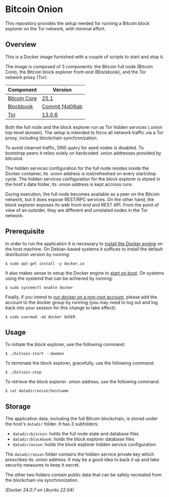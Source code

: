 # Bitcoin Onion

This repository provides the setup needed for running a Bitcoin block explorer
on the Tor network, with minimal effort.

## Overview

This is a Docker image furnished with a couple of scripts to start and stop it.

The image is composed of 3 components: the Bitcoin full node (Bitcoin Core),
the Bitcoin block explorer front-end (Blockbook), and the Tor network
proxy (Tor).

| Component                                                        | Version                                                                                                                     |
| ---------------------------------------------------------------- | --------------------------------------------------------------------------------------------------------------------------- |
| [Bitcoin Core](https://bitcoincore.org/)                         | [25.1](https://bitcoincore.org/bin/bitcoin-core-25.1/bitcoin-25.1-x86_64-linux-gnu.tar.gz)                                  |
| [Blockbook](https://trezor.io/learn/a/trezor-blockbook-explorer) | [Commit f4d06ab](https://github.com/trezor/blockbook.git)                                                                   |
| [Tor](https://www.torproject.org/)                               | [13.0.6](https://archive.torproject.org/tor-package-archive/torbrowser/13.0.6/tor-expert-bundle-linux-x86_64-13.0.6.tar.gz) |

Both the full node and the block explorer run as Tor hidden services (.onion
top-level domain). The setup is intended to force all network traffic
via a Tor proxy, including blockchain synchronization.

To avoid clearnet traffic, DNS query for seed nodes is disabled. To bootstrap
peers it relies solely on hardcoded .onion addresses provided by bitcoind.

The hidden services configuration for the full node resides inside the Docker
container, its .onion address is lost/refreshed on every start/stop cycle.
The hidden services configuration for the block explorer is stored in the
host's data folder, its .onion address is kept accross runs.

During execution, the full node becomes available as a peer on the Bitcoin
network, but it does expose REST/RPC services. On the other hand, the block
explorer exposes its web front-end and REST API. From the point of view of
an outsider, they are different and unrelated nodes in the Tor network.

## Prerequisite

In order to run the application it is necessary to
[install the Docker engine](https://docs.docker.com/engine/install/)
on the host machine. On Debian-based systems it suffices to install the
default distribution version by running:

    $ sudo apt-get install -y docker.io

It also makes sense to setup the Docker engine to
[start on boot](https://docker-docs.uclv.cu/engine/install/linux-postinstall/#configure-docker-to-start-on-boot).
On systems using the systemd that can be achieved by running:

    $ sudo systemctl enable docker

Finally, if you intend to [run docker on a non-root account](https://docker-docs.uclv.cu/engine/install/linux-postinstall/#manage-docker-as-a-non-root-user),
please add the account to the docker group by running (you may need to log out
and log back into your session for this change to take effect):

    $ sudo usermod -aG docker $USER

## Usage

To initiate the block explorer, use the following command:

    $ ./bitcoin-start --daemon

To terminate the block explorer, gracefully, use the following command:

    $ ./bitcoin-stop

To retrieve the block explorer .onion address, use the following command:

    $ cat datadir/onion/hostname

## Storage

The application data, including the full Bitcoin blockchain, is stored
under the host's `datadir` folder. It has 3 subfolders:

- `datadir/bitcoin`: holds the full node state and database files
- `datadir/blockbook`: holds the block explorer database files
- `datadir/onion`: holds the block explorer hidden service configuration

The `datadir/onion` folder contains the hidden service private key which
prescribes its .onion address. It may be a good idea to back it up and take
security measures to keep it secret.

The other two folders contain public data that can be safely recreated from the
blockchain via synchronization.

_(Docker 24.0.7 on Ubuntu 22.04)_
